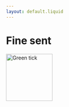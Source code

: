 ```yaml
---
layout: default.liquid
---
```



<h1>Fine sent</h1>


<img src="tick.png" alt="Green tick" width="128" height="128">



